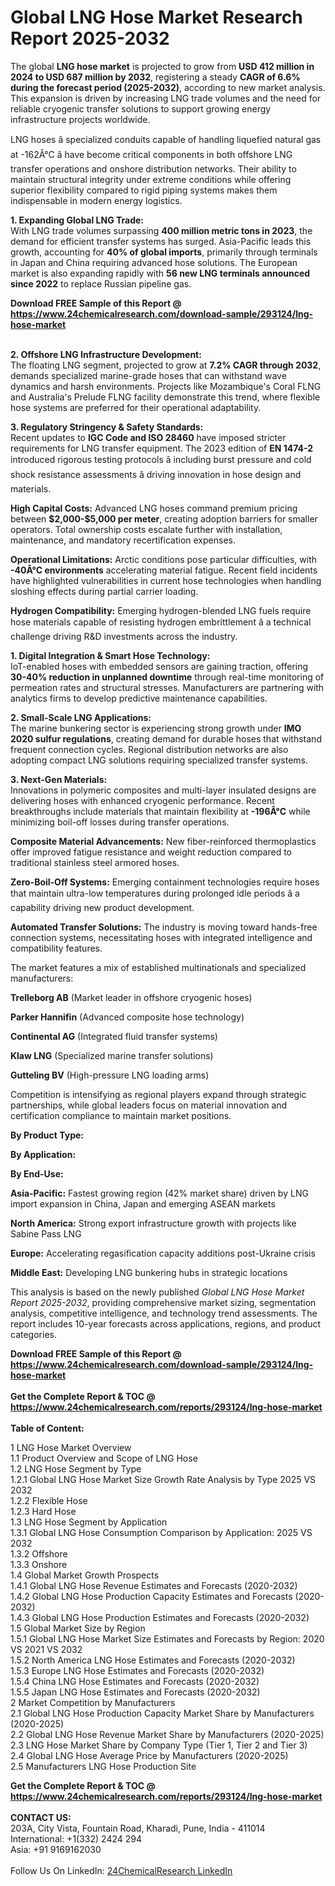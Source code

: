 <h1>Global LNG Hose Market Research Report 2025-2032</h1><p>The global <strong>LNG hose market</strong> is projected to grow from <strong>USD 412 million in 2024 to USD 687 million by 2032</strong>, registering a steady <strong>CAGR of 6.6% during the forecast period (2025-2032)</strong>, according to new market analysis. This expansion is driven by increasing LNG trade volumes and the need for reliable cryogenic transfer solutions to support growing energy infrastructure projects worldwide.</p><p>LNG hoses â specialized conduits capable of handling liquefied natural gas at -162Â°C â have become critical components in both offshore LNG transfer operations and onshore distribution networks. Their ability to maintain structural integrity under extreme conditions while offering superior flexibility compared to rigid piping systems makes them indispensable in modern energy logistics.</p><p><strong>1. Expanding Global LNG Trade:</strong><br>
With LNG trade volumes surpassing <strong>400 million metric tons in 2023</strong>, the demand for efficient transfer systems has surged. Asia-Pacific leads this growth, accounting for <strong>40% of global imports</strong>, primarily through terminals in Japan and China requiring advanced hose solutions. The European market is also expanding rapidly with <strong>56 new LNG terminals announced since 2022</strong> to replace Russian pipeline gas.</p><div><b>Download FREE Sample of this Report @ 
            <a href="https://www.24chemicalresearch.com/download-sample/293124/lng-hose-market">
            https://www.24chemicalresearch.com/download-sample/293124/lng-hose-market</a></b></div><br><p><strong>2. Offshore LNG Infrastructure Development:</strong><br>
The floating LNG segment, projected to grow at <strong>7.2% CAGR through 2032</strong>, demands specialized marine-grade hoses that can withstand wave dynamics and harsh environments. Projects like Mozambique's Coral FLNG and Australia's Prelude FLNG facility demonstrate this trend, where flexible hose systems are preferred for their operational adaptability.</p><p><strong>3. Regulatory Stringency &amp; Safety Standards:</strong><br>
Recent updates to <strong>IGC Code and ISO 28460</strong> have imposed stricter requirements for LNG transfer equipment. The 2023 edition of <strong>EN 1474-2</strong> introduced rigorous testing protocols â including burst pressure and cold shock resistance assessments â driving innovation in hose design and materials.</p><p><strong>High Capital Costs:</strong> Advanced LNG hoses command premium pricing between <strong>$2,000-$5,000 per meter</strong>, creating adoption barriers for smaller operators. Total ownership costs escalate further with installation, maintenance, and mandatory recertification expenses.</p><p><strong>Operational Limitations:</strong> Arctic conditions pose particular difficulties, with <strong>-40Â°C environments</strong> accelerating material fatigue. Recent field incidents have highlighted vulnerabilities in current hose technologies when handling sloshing effects during partial carrier loading.</p><p><strong>Hydrogen Compatibility:</strong> Emerging hydrogen-blended LNG fuels require hose materials capable of resisting hydrogen embrittlement â a technical challenge driving R&amp;D investments across the industry.</p><p><strong>1. Digital Integration &amp; Smart Hose Technology:</strong><br>
IoT-enabled hoses with embedded sensors are gaining traction, offering <strong>30-40% reduction in unplanned downtime</strong> through real-time monitoring of permeation rates and structural stresses. Manufacturers are partnering with analytics firms to develop predictive maintenance capabilities.</p><p><strong>2. Small-Scale LNG Applications:</strong><br>
The marine bunkering sector is experiencing strong growth under <strong>IMO 2020 sulfur regulations</strong>, creating demand for durable hoses that withstand frequent connection cycles. Regional distribution networks are also adopting compact LNG solutions requiring specialized transfer systems.</p><p><strong>3. Next-Gen Materials:</strong><br>
Innovations in polymeric composites and multi-layer insulated designs are delivering hoses with enhanced cryogenic performance. Recent breakthroughs include materials that maintain flexibility at <strong>-196Â°C</strong> while minimizing boil-off losses during transfer operations.</p><p><strong>Composite Material Advancements:</strong> New fiber-reinforced thermoplastics offer improved fatigue resistance and weight reduction compared to traditional stainless steel armored hoses.</p><p><strong>Zero-Boil-Off Systems:</strong> Emerging containment technologies require hoses that maintain ultra-low temperatures during prolonged idle periods â a capability driving new product development.</p><p><strong>Automated Transfer Solutions:</strong> The industry is moving toward hands-free connection systems, necessitating hoses with integrated intelligence and compatibility features.</p><p>The market features a mix of established multinationals and specialized manufacturers:</p><p><strong>Trelleborg AB</strong> (Market leader in offshore cryogenic hoses)</p><p><strong>Parker Hannifin</strong> (Advanced composite hose technology)</p><p><strong>Continental AG</strong> (Integrated fluid transfer systems)</p><p><strong>Klaw LNG</strong> (Specialized marine transfer solutions)</p><p><strong>Gutteling BV</strong> (High-pressure LNG loading arms)</p><p>Competition is intensifying as regional players expand through strategic partnerships, while global leaders focus on material innovation and certification compliance to maintain market positions.</p><p><strong>By Product Type:</strong></p><p><strong>By Application:</strong></p><p><strong>By End-Use:</strong></p><p><strong>Asia-Pacific:</strong> Fastest growing region (42% market share) driven by LNG import expansion in China, Japan and emerging ASEAN markets</p><p><strong>North America:</strong> Strong export infrastructure growth with projects like Sabine Pass LNG</p><p><strong>Europe:</strong> Accelerating regasification capacity additions post-Ukraine crisis</p><p><strong>Middle East:</strong> Developing LNG bunkering hubs in strategic locations</p><p>This analysis is based on the newly published <em>Global LNG Hose Market Report 2025-2032</em>, providing comprehensive market sizing, segmentation analysis, competitive intelligence, and technology trend assessments. The report includes 10-year forecasts across applications, regions, and product categories.</p><div><b>Download FREE Sample of this Report @ 
            <a href="https://www.24chemicalresearch.com/download-sample/293124/lng-hose-market">
            https://www.24chemicalresearch.com/download-sample/293124/lng-hose-market</a></b></div><br><div><b>Get the Complete Report & TOC @ 
            <a href="https://www.24chemicalresearch.com/reports/293124/lng-hose-market">
            https://www.24chemicalresearch.com/reports/293124/lng-hose-market</a></b></div><br>
            <b>Table of Content:</b><p>1 LNG Hose Market Overview<br />
    1.1 Product Overview and Scope of LNG Hose<br />
    1.2 LNG Hose Segment by Type<br />
        1.2.1 Global LNG Hose Market Size Growth Rate Analysis by Type 2025 VS 2032<br />
        1.2.2 Flexible Hose<br />
        1.2.3 Hard Hose<br />
    1.3 LNG Hose Segment by Application<br />
        1.3.1 Global LNG Hose Consumption Comparison by Application: 2025 VS 2032<br />
        1.3.2 Offshore<br />
        1.3.3 Onshore<br />
    1.4 Global Market Growth Prospects<br />
        1.4.1 Global LNG Hose Revenue Estimates and Forecasts (2020-2032)<br />
        1.4.2 Global LNG Hose Production Capacity Estimates and Forecasts (2020-2032)<br />
        1.4.3 Global LNG Hose Production Estimates and Forecasts (2020-2032)<br />
    1.5 Global Market Size by Region<br />
        1.5.1 Global LNG Hose Market Size Estimates and Forecasts by Region: 2020 VS 2021 VS 2032<br />
        1.5.2 North America LNG Hose Estimates and Forecasts (2020-2032)<br />
        1.5.3 Europe LNG Hose Estimates and Forecasts (2020-2032)<br />
        1.5.4 China LNG Hose Estimates and Forecasts (2020-2032)<br />
        1.5.5 Japan LNG Hose Estimates and Forecasts (2020-2032)<br />
2 Market Competition by Manufacturers<br />
    2.1 Global LNG Hose Production Capacity Market Share by Manufacturers (2020-2025)<br />
    2.2 Global LNG Hose Revenue Market Share by Manufacturers (2020-2025)<br />
    2.3 LNG Hose Market Share by Company Type (Tier 1, Tier 2 and Tier 3)<br />
    2.4 Global LNG Hose Average Price by Manufacturers (2020-2025)<br />
    2.5 Manufacturers LNG Hose Production Site</p><div><b>Get the Complete Report & TOC @ 
            <a href="https://www.24chemicalresearch.com/reports/293124/lng-hose-market">
            https://www.24chemicalresearch.com/reports/293124/lng-hose-market</a></b></div><br><b>CONTACT US:</b><br>
            203A, City Vista, Fountain Road, Kharadi, Pune, India - 411014<br>
            International: +1(332) 2424 294<br>
            Asia: +91 9169162030 <br><br>
            Follow Us On LinkedIn: <a href="https://www.linkedin.com/company/24chemicalresearch/">24ChemicalResearch LinkedIn</a>